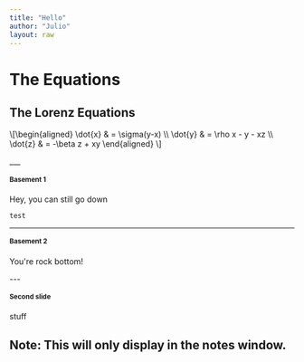 ```yaml
---
title: "Hello"
author: "Julio"
layout: raw
---
```


# The Equations

<section>
  <h2>The Lorenz Equations</h2>
  <section>
    
  <section>
  \[\begin{aligned}
  \dot{x} &amp; = \sigma(y-x) \\
  \dot{y} &amp; = \rho x - y - xz \\
  \dot{z} &amp; = -\beta z + xy
  \end{aligned} \]
   <section>


___  <!-- "___" Makes a basement slide -->

# Basement 1

Hey, you can still go down

```
test
```

___

# Basement 2

You're rock bottom!

--- <!-- "---" Makes the next slide -->

# Second slide

stuff

Note:
This will only display in the notes window.
---
